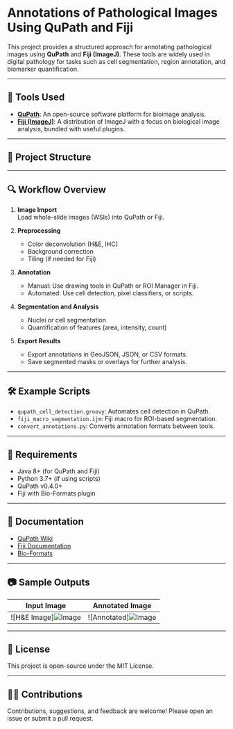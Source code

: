 # Annotations of Pathological Images Using QuPath and Fiji

This project provides a structured approach for annotating pathological images using **QuPath** and **Fiji (ImageJ)**. These tools are widely used in digital pathology for tasks such as cell segmentation, region annotation, and biomarker quantification.

---

## 🧪 Tools Used

- **[QuPath](https://qupath.github.io/)**: An open-source software platform for bioimage analysis.
- **[Fiji (ImageJ)](https://fiji.sc/)**: A distribution of ImageJ with a focus on biological image analysis, bundled with useful plugins.

---

## 📁 Project Structure


---

## 🔍 Workflow Overview

1. **Image Import**  
   Load whole-slide images (WSIs) into QuPath or Fiji.

2. **Preprocessing**  
   - Color deconvolution (H&E, IHC)
   - Background correction
   - Tiling (if needed for Fiji)

3. **Annotation**  
   - Manual: Use drawing tools in QuPath or ROI Manager in Fiji.
   - Automated: Use cell detection, pixel classifiers, or scripts.

4. **Segmentation and Analysis**  
   - Nuclei or cell segmentation
   - Quantification of features (area, intensity, count)

5. **Export Results**  
   - Export annotations in GeoJSON, JSON, or CSV formats.
   - Save segmented masks or overlays for further analysis.

---

## 🛠 Example Scripts

- `qupath_cell_detection.groovy`: Automates cell detection in QuPath.
- `fiji_macro_segmentation.ijm`: Fiji macro for ROI-based segmentation.
- `convert_annotations.py`: Converts annotation formats between tools.

---

## 🧾 Requirements

- Java 8+ (for QuPath and Fiji)
- Python 3.7+ (if using scripts)
- QuPath v0.4.0+
- Fiji with Bio-Formats plugin

---

## 📘 Documentation

- [QuPath Wiki](https://qupath.readthedocs.io/)
- [Fiji Documentation](https://imagej.net/software/fiji/)
- [Bio-Formats](https://www.openmicroscopy.org/bio-formats/)

---

## 📷 Sample Outputs

| Input Image | Annotated Image |
|-------------|-----------------|
| ![H&E Image]![Image](https://github.com/user-attachments/assets/8576c1f3-b665-4c1d-890d-37bfdf60ccd2) | ![Annotated]![Image](https://github.com/user-attachments/assets/6017018d-7f1e-4044-9205-ed963cc0b283) |

---

## 📄 License

This project is open-source under the MIT License.

---

## 🙋‍♀️ Contributions

Contributions, suggestions, and feedback are welcome! Please open an issue or submit a pull request.
